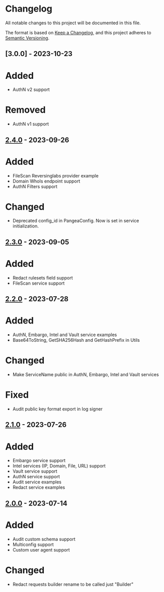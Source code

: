 # Changelog

All notable changes to this project will be documented in this file.

The format is based on [Keep a Changelog](https://keepachangelog.com/en/1.0.0/),
and this project adheres to [Semantic Versioning](https://semver.org/spec/v2.0.0.html).

## [3.0.0] - 2023-10-23

# Added 

- AuthN v2 support 

# Removed

- AuthN v1 support


## [2.4.0] - 2023-09-26

# Added

- FileScan Reversinglabs provider example
- Domain WhoIs endpoint support
- AuthN Filters support

# Changed

- Deprecated config_id in PangeaConfig. Now is set in service initialization.


## [2.3.0] - 2023-09-05

# Added

- Redact rulesets field support 
- FileScan service support


## [2.2.0] - 2023-07-28 

# Added

- AuthN, Embargo, Intel and Vault service examples
- Base64ToString, GetSHA256Hash and GetHashPrefix in Utils

# Changed

- Make ServiceName public in AuthN, Embargo, Intel and Vault services

# Fixed

- Audit public key format export in log signer


## [2.1.0] - 2023-07-26 

# Added 

- Embargo service support
- Intel services (IP, Domain, File, URL) support
- Vault service support
- AuthN service support
- Audit service examples
- Redact service examples


## [2.0.0] - 2023-07-14

# Added

- Audit custom schema support 
- Multiconfig support 
- Custom user agent support

# Changed

- Redact requests builder rename to be called just "Builder" 


[unreleased]: https://github.com/pangeacyber/pangea-dotnet/compare/v2.4.0...main
[2.4.0]: https://github.com/pangeacyber/pangea-dotnet/compare/v2.3.0...v2.4.0
[2.3.0]: https://github.com/pangeacyber/pangea-dotnet/compare/v2.2.0...v2.3.0
[2.2.0]: https://github.com/pangeacyber/pangea-dotnet/compare/v2.1.0...v2.2.0
[2.1.0]: https://github.com/pangeacyber/pangea-dotnet/compare/v2.0.0...v2.1.0
[2.0.0]: https://github.com/pangeacyber/pangea-dotnet/releases/tag/v2.0.0
